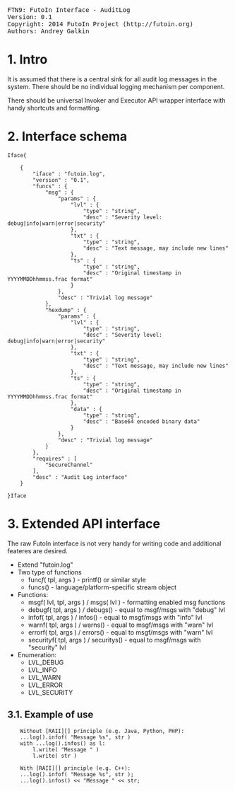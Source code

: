 <pre>
FTN9: FutoIn Interface - AuditLog
Version: 0.1
Copyright: 2014 FutoIn Project (http://futoin.org)
Authors: Andrey Galkin
</pre>

# 1. Intro

It is assumed that there is a central sink for all audit log
messages in the system. There should be no individual logging
mechanism per component.

There should be universal Invoker and Executor API wrapper interface
with handy shortcuts and formatting.

# 2. Interface schema

`Iface{`

        {
            "iface" : "futoin.log",
            "version" : "0.1",
            "funcs" : {
                "msg" : {
                    "params" : {
                        "lvl" : {
                            "type" : "string",
                            "desc" : "Severity level: debug|info|warn|error|security"
                        },
                        "txt" : {
                            "type" : "string",
                            "desc" : "Text message, may include new lines"
                        },
                        "ts" : {
                            "type" : "string",
                            "desc" : "Original timestamp in YYYYMMDDhhmmss.frac format"
                        }
                    },
                    "desc" : "Trivial log message"
                },
                "hexdump" : {
                    "params" : {
                        "lvl" : {
                            "type" : "string",
                            "desc" : "Severity level: debug|info|warn|error|security"
                        },
                        "txt" : {
                            "type" : "string",
                            "desc" : "Text message, may include new lines"
                        },
                        "ts" : {
                            "type" : "string",
                            "desc" : "Original timestamp in YYYYMMDDhhmmss.frac format"
                        },
                        "data" : {
                            "type" : "string",
                            "desc" : "Base64 encoded binary data"
                        }
                    },
                    "desc" : "Trivial log message"
                }
            },
            "requires" : [
                "SecureChannel"
            ],
            "desc" : "Audit Log interface"
        }

`}Iface`

# 3. Extended API interface

The raw FutoIn interface is not very handy for writing code and additional
feateres are desired.

* Extend "futoin.log"
* Two type of functions
    * func*f*( tpl, args ) - printf() or similar style
    * func*s*() - language/platform-specific stream object
* Functions:
    * msgf( lvl, tpl, args ) / msgs( lvl ) - formatting enabled msg functions
    * debugf( tpl, args ) / debugs() - equal to msgf/msgs with "debug" lvl
    * infof( tpl, args ) / infos() - equal to msgf/msgs with "info" lvl
    * warnf( tpl, args ) / warns() - equal to msgf/msgs with "warn" lvl
    * errorf( tpl, args ) / errors() - equal to msgf/msgs with "warn" lvl
    * securityf( tpl, args ) / securitys() - equal to msgf/msgs with "security" lvl
* Enumeration:
    * LVL_DEBUG
    * LVL_INFO
    * LVL_WARN
    * LVL_ERROR
    * LVL_SECURITY

## 3.1. Example of use


        Without [RAII][] principle (e.g. Java, Python, PHP):
        ...log().infof( "Message %s", str )
        with ...log().infos() as l:
            l.write( "Message " )
            l.write( str )

        With [RAII][] principle (e.g. C++):
        ...log().infof( "Message %s", str );
        ...log().infos() << "Message " << str;

[RAII]: http://en.wikipedia.org/wiki/Resource_Acquisition_Is_Initialization "Resource Acquisition Is Initialization"

